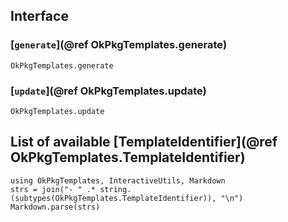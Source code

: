 

## Interface

### [`generate`](@ref OkPkgTemplates.generate)

```@docs; canonical=false
OkPkgTemplates.generate
```

### [`update`](@ref OkPkgTemplates.update)

```@docs; canonical=false
OkPkgTemplates.update
```

## List of available [TemplateIdentifier](@ref OkPkgTemplates.TemplateIdentifier)

```@eval
using OkPkgTemplates, InteractiveUtils, Markdown
strs = join("- " .* string.(subtypes(OkPkgTemplates.TemplateIdentifier)), "\n")
Markdown.parse(strs)
```